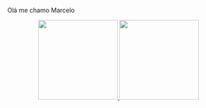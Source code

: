 Olá me chamo Marcelo



<div align="center">
  <a href="https://github.com/cordolla">
  <img height="180em" src="https://github-readme-stats.vercel.app/api?username=cordolla&show_icons=true&theme=cobalt&include_all_commits=true&count_private=true"/>
  <img height="180em" src="https://github-readme-stats.vercel.app/api/top-langs/?username=cordolla&layout=compact&langs_count=7&theme=cobalt"/>
</div>
